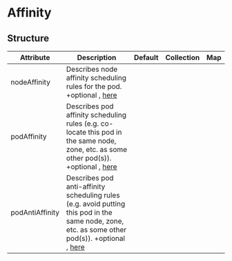 # Affinity 
 

## Structure 
 

| Attribute       | Description                                                                                                                                                                          | Default | Collection | Map  |
| --------------- | ------------------------------------------------------------------------------------------------------------------------------------------------------------------------------------ | ------- | ---------- | ---  |
| nodeAffinity    | Describes node affinity scheduling rules for the pod. +optional , [here](NodeAffinity/NodeAffinity.md)                                                                               |         |            |      |
| podAffinity     | Describes pod affinity scheduling rules (e.g. co-locate this pod in the same node, zone, etc. as some other pod(s)). +optional , [here](PodAffinity/PodAffinity.md)                  |         |            |      |
| podAntiAffinity | Describes pod anti-affinity scheduling rules (e.g. avoid putting this pod in the same node, zone, etc. as some other pod(s)). +optional , [here](PodAntiAffinity/PodAntiAffinity.md) |         |            |      |